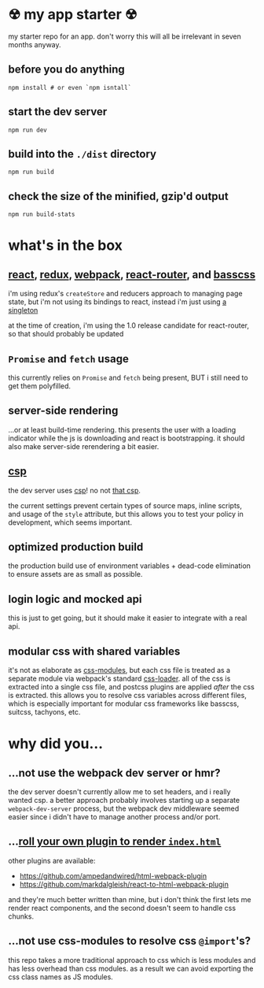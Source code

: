# &#9762; my app starter &#9762;

my starter repo for an app. don't worry this will all be irrelevant in seven
months anyway.

## before you do anything

    npm install # or even `npm isntall`

## start the dev server

    npm run dev

## build into the `./dist` directory

    npm run build

## check the size of the minified, gzip'd output

    npm run build-stats

# what's in the box

## [react][], [redux][], [webpack][], [react-router][], and [basscss][]

i'm using redux's `createStore` and reducers approach to managing page state,
but i'm not using its bindings to react, instead i'm just using [a singleton][]

at the time of creation, i'm using the 1.0 release candidate for react-router,
so that should probably be updated

## `Promise` and `fetch` usage

this currently relies on `Promise` and `fetch` being present, BUT i still need
to get them polyfilled.

## server-side rendering

&hellip;or at least build-time rendering. this presents the user with a loading
indicator while the js is downloading and react is bootstrapping. it should
also make server-side rerendering a bit easier.

## [csp][]

the dev server uses [csp][]! no not [that csp][].

the current settings prevent certain types of source maps, inline scripts, and
usage of the `style` attribute, but this allows you to test your policy in
development, which seems important.

## optimized production build

the production build use of environment variables + dead-code elimination to
ensure assets are as small as possible.

## login logic and mocked api

this is just to get going, but it should make it easier to integrate with a
real api.

## modular css with shared variables

it's not as elaborate as [css-modules][], but each css file is treated as a
separate module via webpack's standard [css-loader][]. all of the css is
extracted into a single css file, and postcss plugins are applied _after_ the
css is extracted. this allows you to resolve css variables across different
files, which is especially important for modular css frameworks like basscss,
suitcss, tachyons, etc.

# why did you&hellip;

## &hellip;not use the webpack dev server or hmr?

the dev server doesn't currently allow me to set headers, and i really wanted
csp. a better approach probably involves starting up a separate
`webpack-dev-server` process, but the webpack dev middleware seemed easier
since i didn't have to manage another process and/or port.

## &hellip;[roll your own plugin to render `index.html`][]

other plugins are available:

- https://github.com/ampedandwired/html-webpack-plugin
- https://github.com/markdalgleish/react-to-html-webpack-plugin

and they're much better written than mine, but i don't think the first lets me
render react components, and the second doesn't seem to handle css chunks.

## &hellip;not use css-modules to resolve css `@import`'s?

this repo takes a more traditional approach to css which is less modules and
has less overhead than css modules. as a result we can avoid exporting the css
class names as JS modules.

[react]: http://facebook.github.io/react/
[redux]: http://rackt.github.io/redux/
[webpack]: http://webpack.github.io
[react-router]: http://rackt.github.io/react-router/
[basscss]: http://www.basscss.com
[a singleton]: /aaronj1335/my-app-starter/blob/master/src/data/store.js
[csp]: /aaronj1335/my-app-starter/blob/master/config.js#L9
[css-modules]: https://github.com/css-modules/css-modules
[css-loader]: https://github.com/webpack/css-loader
[roll your own plugin to render `index.html`]: /aaronj1335/my-app-starter/blob/master/lib/html.js
[that csp]: http://swannodette.github.io/2013/07/12/communicating-sequential-processes/
